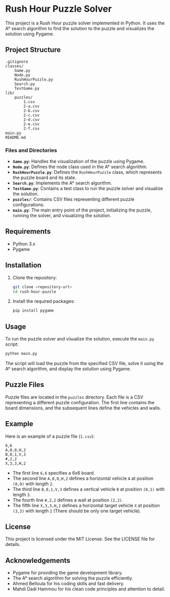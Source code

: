 # Rush Hour Puzzle Solver

This project is a Rush Hour puzzle solver implemented in Python. It uses the A\* search algorithm to find the solution to the puzzle and visualizes the solution using Pygame.

## Project Structure

```
.gitignore
classes/
    Game.py
    Node.py
    RushHourPuzzle.py
    Search.py
    TestGame.py
lib/
    puzzles/
        1.csv
        2-a.csv
        2-b.csv
        2-c.csv
        2-d.csv
        2-e.csv
        2-f.csv
main.py
README.md
```

### Files and Directories

- **`Game.py`**: Handles the visualization of the puzzle using Pygame.
- **`Node.py`**: Defines the node class used in the A\* search algorithm.
- **`RushHourPuzzle.py`**: Defines the `RushHourPuzzle` class, which represents the puzzle board and its state.
- **`Search.py`**: Implements the A\* search algorithm.
- **`TestGame.py`**: Contains a test class to run the puzzle solver and visualize the solution.
- **`puzzles/`**: Contains CSV files representing different puzzle configurations.
- **`main.py`**: The main entry point of the project, initializing the puzzle, running the solver, and visualizing the solution.

## Requirements

- Python 3.x
- Pygame

## Installation

1. Clone the repository:

   ```sh
   git clone <repository-url>
   cd rush-hour-puzzle
   ```

2. Install the required packages:
   ```sh
   pip install pygame
   ```

## Usage

To run the puzzle solver and visualize the solution, execute the `main.py` script:

```sh
python main.py
```

The script will load the puzzle from the specified CSV file, solve it using the A\* search algorithm, and display the solution using Pygame.

## Puzzle Files

Puzzle files are located in the `puzzles` directory. Each file is a CSV representing a different puzzle configuration. The first line contains the board dimensions, and the subsequent lines define the vehicles and walls.

## Example

Here is an example of a puzzle file (`1.csv`):

```
6,6
A,0,0,H,2
B,0,1,V,3
#,2,2
X,3,3,H,2
```

- The first line `6,6` specifies a 6x6 board.
- The second line `A,0,0,H,2` defines a horizontal vehicle `A` at position `(0,0)` with length `2`.
- The third line `B,0,1,V,3` defines a vertical vehicle `B` at position `(0,1)` with length `3`.
- The fourth line `#,2,2` defines a wall at position `(2,2)`.
- The fifth line `X,3,3,H,2` defines a horizontal target vehicle `X` at position `(3,3)` with length `2` (There should be only one target vehicle).

## License

This project is licensed under the MIT License. See the LICENSE file for details.

## Acknowledgements

- Pygame for providing the game development library.
- The A\* search algorithm for solving the puzzle efficiently.
- Ahmed Belloula for his coding skills and fast delivery.
- Mahdi Dadi Hammou for his clean code principles and attention to detail.
